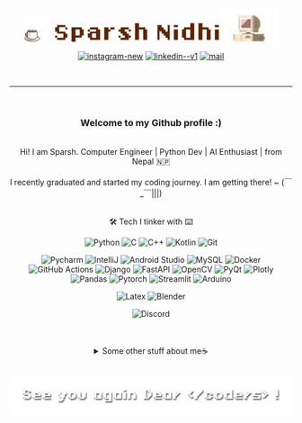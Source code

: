 <div align="center">
<img src="./assets/coffee_padded.gif" alt="Coffee" width="10%"/>
<img src="./assets/name.png" alt="Sparsh Nidhi" width="58%"/>
<img src="./assets/retro-pc-brown.gif" alt="Retro Pc" width="20%"/>
</div>

<div align="center">
    <p>
      <a href="https://www.instagram.com/high_on_caffiene"><img width="18" height="18" src="https://img.icons8.com/461212/material-rounded/18/instagram-new.png" alt="instagram-new"/></a>
      <a href="https://www.linkedin.com/in/sparsh-nidhi-74381915a "><img width="18" height="18" src="https://img.icons8.com/461212/material-rounded/18/linkedin--v1.png" alt="linkedin--v1"/></a>
      <a href="mailto:sparsh123nidhi@gmail.com"><img width="18" height="18" src="https://img.icons8.com/461212/material-rounded/18/mail.png" alt="mail"/></a>
    </p>
  </div>

<br>

---

<div align="center">
<br>
<h3>
Welcome to my Github profile :)
</h3>
<br>
</div>

<div align= "center">    
    Hi! I am Sparsh. Computer Engineer | Python Dev | AI Enthusiast | from Nepal 🇳🇵
  <br>
  <br>
    I recently graduated and started my coding journey. I am getting there! ~ (￣_￣|||)
  <br>
  <br>
</div>

<div align="center">

🛠️ Tech I tinker with ⌨️

<div>
  <p>
  <img src="https://img.shields.io/badge/%E2%80%8E%E2%80%8E%20-Python-5c423b?style=flat-square&logo=python&logoColor=fff0db" alt="Python">
  <img src="https://img.shields.io/badge/%E2%80%8E%E2%80%8E%20-C-5c423b?style=flat-square&logo=c&logoColor=fff0db" alt="C">
  <img src="https://img.shields.io/badge/%E2%80%8E%E2%80%8E%20-C%2B%2B-5c423b?style=flat-square&logo=c%2B%2B&logoColor=fff0db" alt="C++">
  <img src="https://img.shields.io/badge/%E2%80%8E%E2%80%8E%20-Kotlin-5c423b?style=flat-square&logo=kotlin&logoColor=fff0db" alt="Kotlin">
  <img src="https://img.shields.io/badge/%E2%80%8E%E2%80%8E%20-git-5c423b?style=flat-square&logo=git&logoColor=fff0db" alt="Git">
  </p>
  
  <p>
  <img src="https://img.shields.io/badge/IDE-Pycharm-a69279?style=flat-square&logo=pycharm&logoColor=fff0db" alt="Pycharm">
  <img src="https://img.shields.io/badge/IDE-IntelliJ-a69279?style=flat-square&logo=intellijidea&logoColor=fff0db" alt="IntelliJ">
  <img src="https://img.shields.io/badge/IDE-Android%20Studio-a69279?style=flat-square&logo=androidstudio&logoColor=fff0db" alt="Android Studio">
  
  <img src="https://img.shields.io/badge/Database-MySQL-a69279?style=flat-square&logo=mysql&logoColor=fff0db" alt="MySQL">
  <img src="https://img.shields.io/badge/Tools-Docker-a69279?style=flat-square&logo=docker&logoColor=fff0db" alt="Docker">
  <img src="https://img.shields.io/badge/Tools-GitHub%20Actions-a69279?style=flat-square&logo=githubactions&logoColor=fff0db" alt="GitHub Actions">
  <img src="https://img.shields.io/badge/Library-Django-a69279?style=flat-square&logo=django&logoColor=fff0db" alt="Django">
  <img src="https://img.shields.io/badge/Library-FastAPI-a69279?style=flat-square&logo=fastapi&logoColor=fff0db" alt="FastAPI">
  <img src="https://img.shields.io/badge/Library-OpenCV-a69279?style=flat-square&logo=opencv&logoColor=fff0db" alt="OpenCV">
  <img src="https://img.shields.io/badge/Library-PyQt-a69279?style=flat-square&logo=qt&logoColor=fff0db" alt="PyQt">
  <img src="https://img.shields.io/badge/Library-Plotly-a69279?style=flat-square&logo=plotly&logoColor=fff0db" alt="Plotly">
  <img src="https://img.shields.io/badge/Library-Pandas-a69279?style=flat-square&logo=pandas&logoColor=fff0db" alt="Pandas">
  <img src="https://img.shields.io/badge/Library-Pytorch-a69279?style=flat-square&logo=pytorch&logoColor=fff0db" alt="Pytorch">
  <img src="https://img.shields.io/badge/Library-Streamlit-a69279?style=flat-square&logo=streamlit&logoColor=fff0db" alt="Streamlit">
  <img src="https://img.shields.io/badge/Hardware-Arduino-a69279?style=flat-square&logo=arduino&logoColor=fff0db" alt="Arduino">
  </p>

  <p>
  <img src="https://img.shields.io/badge/PDF-Latex-a69279?style=flat-square&logo=latex&logoColor=fff0db" alt="Latex">
  <img src="https://img.shields.io/badge/3D-Blender-a69279?style=flat-square&logo=blender&logoColor=fff0db" alt="Blender">
  </p>

  <p>
  <img src="https://img.shields.io/badge/Discord-Chocolate__Wafer%238409-F5EBDD?style=for-the-badge&logo=discord&logoColor=fff0db&labelColor=5865F2" alt="Discord">
  </p>
</div>


<br>
<br>
<details>
  <summary>Some other stuff about me☕</summary>
  <br>
<p align ="center">

<img src="https://github-readme-stats.vercel.app/api?username=chocolatewafer&show_icons=true&count_private=true&include_all_commits=true&theme=transparent" 
    alt="Sparsh's GitHub Stats"><a href="https://github.com/anuraghazra/github-readme-stats" target="_blank">
<img src="https://github-readme-stats.vercel.app/api/top-langs/?username=chocolatewafer&layout=compact&theme=transparent" 
    alt="Top Languages"></a>

</p>


<hr>

<h3> Education </h3>
<p>
<b>🎓Bachelors in Computer Engineering</b> - Kathmandu Engineering College, Ktm <br>
<b>🧪A Levels with Computer Science and Maths Major</b> - Saint Xavier's College, Ktm
</p>

<h3> Papers </h3>

<a href="https://www.nepjol.info/index.php/kjse/article/view/78343">AI Content Detection</a>

<h3> Clubs </h3>
<p> 
KEC Robotics Club <b>President</b> <i>2023-24</i><br>  
KEC Robotics Club <b>Event Manager</b> <i>2022-23</i><br>  
SXC A-Levels Society <b>Treasurer</b> <i>2017-18</i>
</p>

<h3> I am into </h3>

<a href = "https://www.instagram.com/artsybun_/">Art</a> | Guitar | <a href="https://www.instagram.com/high_on_caffiene/">Photography</a> | Basketball | Anime

Do checkout my blog: (Doesn't Exist Yet)

</div>

<div align ="center">
<br>

<img src="./assets/see_you.png"></img>

</div>

<!--
**chocolatewafer/chocolatewafer** is a ✨ _special_ ✨ repository because its `README.md` (this file) appears on your GitHub profile.

Here are some ideas to get you started:

- 🔭 I’m currently working on ...
- 🌱 I’m currently learning ...
- 👯 I’m looking to collaborate on ...
- 🤔 I’m looking for help with ...
- 💬 Ask me about ...
- 📫 How to reach me: ...
- 😄 Pronouns: ...
- ⚡ Fun fact: ...
-->

